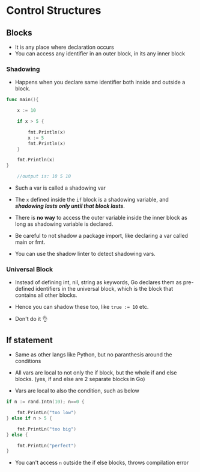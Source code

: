 # Control Structures

## Blocks

- It is any place where declaration occurs
- You can access any identifier in an outer block, in its any inner block

### Shadowing

- Happens when you declare same identifier both inside and outside a block. 

```go
func main(){

    x := 10

    if x > 5 {

        fmt.Println(x)
        x := 5
        fmt.Println(x)
    }

    fmt.Println(x)
}

    //output is: 10 5 10

```

- Such a var is called a shadowing var

- The ```x``` defined inside the ```if``` block is a shadowing variable, and ***shadowing lasts only until that block lasts***.

- There is **no way** to access the outer variable inside the inner block as long as shadowing variable is declared.

- Be careful to not shadow a package import, like declaring a var called main or fmt.

- You can use the shadow linter to detect shadowing vars.

### Universal Block

- Instead of defining int, nil, string as keywords, Go declares them as pre-defined identifiers in the universal block, which is the block that contains all other blocks.

- Hence you can shadow these too, like ```true := 10``` etc.

- Don't do it 👌


## If statement

- Same as other langs like Python, but no paranthesis around the conditions

- All vars are local to not only the if block, but the whole if and else blocks. (yes, if and else are 2 separate blocks in Go)

- Vars are local to also the condition, such as below

```go
if n := rand.Intn(10); n==0 {

    fmt.PrintLn("too low")
} else if n > 5 {

    fmt.PrintLn("too big")
} else {

    fmt.PrintLn("perfect")
}

```

- You can't access ```n``` outside the if else blocks, throws compilation error

